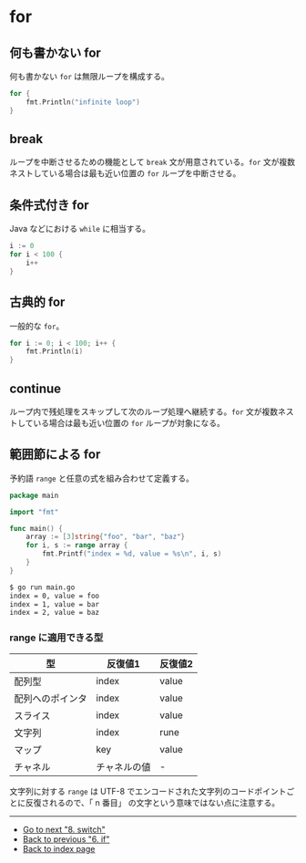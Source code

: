 # for

## 何も書かない for

何も書かない `for` は無限ループを構成する。

<!-- markdownlint-disable MD010 -->

```go
for {
	fmt.Println("infinite loop")
}
```

<!-- markdownlint-enable MD010 -->

## break

ループを中断させるための機能として `break` 文が用意されている。`for` 文が複数ネストしている場合は最も近い位置の `for` ループを中断させる。

## 条件式付き for

Java などにおける `while` に相当する。

<!-- markdownlint-disable MD010 -->

```go
i := 0
for i < 100 {
	i++
}
```

<!-- markdownlint-enable MD010 -->

## 古典的 for

一般的な `for`。

<!-- markdownlint-disable MD010 -->

```go
for i := 0; i < 100; i++ {
	fmt.Println(i)
}
```

<!-- markdownlint-enable MD010 -->

## continue

ループ内で残処理をスキップして次のループ処理へ継続する。`for` 文が複数ネストしている場合は最も近い位置の `for` ループが対象になる。

## 範囲節による for

予約語 `range` と任意の式を組み合わせて定義する。

<!-- markdownlint-disable MD010 -->

```go
package main

import "fmt"

func main() {
	array := [3]string{"foo", "bar", "baz"}
	for i, s := range array {
		fmt.Printf("index = %d, value = %s\n", i, s)
	}
}
```

<!-- markdownlint-enable MD010 -->

```bash
$ go run main.go
index = 0, value = foo
index = 1, value = bar
index = 2, value = baz
```

### range に適用できる型

| 型 | 反復値1 | 反復値2 |
| - | - | - |
| 配列型 | index | value |
| 配列へのポインタ | index | value |
| スライス | index | value |
| 文字列 | index | rune |
| マップ | key | value |
| チャネル | チャネルの値 | - |

文字列に対する `range` は UTF-8 でエンコードされた文字列のコードポイントごとに反復されるので、「 n 番目」 の文字という意味ではない点に注意する。

***

* [Go to next "8. switch"](./switch.md)
* [Back to previous "6. if"](./if.md)
* [Back to index page](../README.md)
